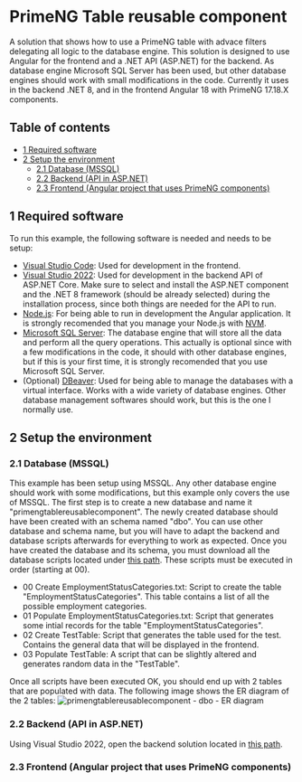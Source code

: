 # PrimeNG Table reusable component
A solution that shows how to use a PrimeNG table with advace filters delegating all logic to the database engine. This solution is designed to use Angular for the frontend and a .NET API (ASP.NET) for the backend. As database engine Microsoft SQL Server has been used, but other database engines should work with small modifications in the code.
Currently it uses in the backend .NET 8, and in the frontend Angular 18 with PrimeNG 17.18.X components.


## Table of contents
- [1 Required software](#1-required-software)
- [2 Setup the environment](#2-setup-the-environment)
  - [2.1 Database (MSSQL)](#21-database-mssql)
  - [2.2 Backend (API in ASP.NET)](#22-backend-api-in-aspnet)
  - [2.3 Frontend (Angular project that uses PrimeNG components)](#23-frontend-angular-project-that-uses-primeng-components)


## 1 Required software
To run this example, the following software is needed and needs to be setup:
- [Visual Studio Code](https://code.visualstudio.com/Download): Used for development in the frontend.
- [Visual Studio 2022](https://visualstudio.microsoft.com/downloads/): Used for development in the backend API of ASP.NET Core. Make sure to select and install the ASP.NET component and the .NET 8 framework (should be already selected) during the installation process, since both things are needed for the API to run.
- [Node.js](https://nodejs.org/en/download/package-manager): For being able to run in development the Angular application. It is strongly recomended that you manage your Node.js with [NVM](https://github.com/nvm-sh/nvm).
- [Microsoft SQL Server](https://www.microsoft.com/en-us/sql-server/sql-server-downloads): The database engine that will store all the data and perform all the query operations. This actually is optional since with a few modifications in the code, it should with other database engines, but if this is your first time, it is strongly recomended that you use Microsoft SQL Server.
- (Optional) [DBeaver](https://dbeaver.io/download/): Used for being able to manage the databases with a virtual interface. Works with a wide variety of database engines. Other database management softwares should work, but this is the one I normally use.


## 2 Setup the environment
### 2.1 Database (MSSQL)
This example has been setup using MSSQL. Any other database engine should work with some modifications, but this example only covers the use of MSSQL.
The first step is to create a new database and name it "primengtablereusablecomponent". The newly created database should have been created with an schema named "dbo". You can use other database and schema name, but you will have to adapt the backend and database scripts afterwards for everything to work as expected.
Once you have created the database and its schema, you must download all the database scripts located under [this path](Database%20scripts). These scripts must be executed in order (starting at 00).
- 00 Create EmploymentStatusCategories.txt: Script to create the table "EmploymentStatusCategories". This table contains a list of all the possible employment categories.
- 01 Populate EmploymentStatusCategories.txt: Script that generates some intial records for the table "EmploymentStatusCategories".
- 02 Create TestTable: Script that generates the table used for the test. Contains the general data that will be displayed in the frontend.
- 03 Populate TestTable: A script that can be slightly altered and generates random data in the "TestTable".

Once all scripts have been executed OK, you should end up with 2 tables that are populated with data. The following image shows the ER diagram of the 2 tables:
![primengtablereusablecomponent - dbo - ER diagram](https://github.com/AIO1/PrimeNGTableReusableComponent/assets/17305493/2c6f1b8c-d57c-4d23-ba21-5d1024764168)


### 2.2 Backend (API in ASP.NET)
Using Visual Studio 2022, open the backend solution located in [this path](Backend/PrimeNGTableReusableComponent).


### 2.3 Frontend (Angular project that uses PrimeNG components)
